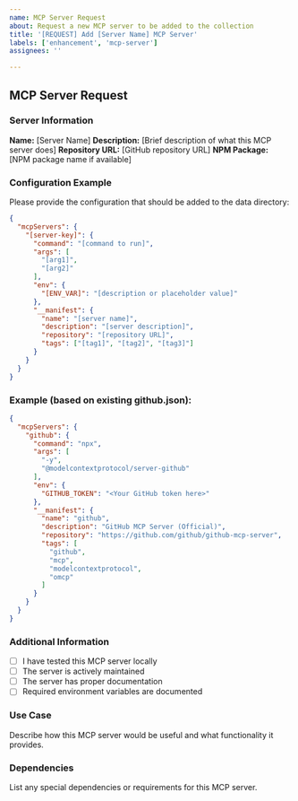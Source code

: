 ```yaml
---
name: MCP Server Request
about: Request a new MCP server to be added to the collection
title: '[REQUEST] Add [Server Name] MCP Server'
labels: ['enhancement', 'mcp-server']
assignees: ''

---
```


## MCP Server Request

### Server Information
**Name:** [Server Name]
**Description:** [Brief description of what this MCP server does]
**Repository URL:** [GitHub repository URL]
**NPM Package:** [NPM package name if available]

### Configuration Example
Please provide the configuration that should be added to the data directory:

```json
{
  "mcpServers": {
    "[server-key]": {
      "command": "[command to run]",
      "args": [
        "[arg1]",
        "[arg2]"
      ],
      "env": {
        "[ENV_VAR]": "[description or placeholder value]"
      },
      "__manifest": {
        "name": "[server name]",
        "description": "[server description]",
        "repository": "[repository URL]",
        "tags": ["[tag1]", "[tag2]", "[tag3]"]
      }
    }
  }
}
```

### Example (based on existing github.json):
```json
{
  "mcpServers": {
    "github": {
      "command": "npx",
      "args": [
        "-y",
        "@modelcontextprotocol/server-github"
      ],
      "env": {
        "GITHUB_TOKEN": "<Your GitHub token here>"
      },
      "__manifest": {
        "name": "github",
        "description": "GitHub MCP Server (Official)",
        "repository": "https://github.com/github/github-mcp-server",
        "tags": [
          "github",
          "mcp",
          "modelcontextprotocol",
          "omcp"
        ]
      }
    }
  }
}
```

### Additional Information
- [ ] I have tested this MCP server locally
- [ ] The server is actively maintained
- [ ] The server has proper documentation
- [ ] Required environment variables are documented

### Use Case
Describe how this MCP server would be useful and what functionality it provides.

### Dependencies
List any special dependencies or requirements for this MCP server. 